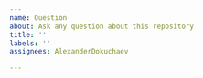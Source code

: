 ```yaml
---
name: Question
about: Ask any question about this repository
title: ''
labels: ''
assignees: AlexanderDokuchaev

---
```


<!--
    Thank you very much for contributing to this project by creating an issue!

    Try to clear and concise describe your quastion.
    Do not forget to specify the context.
-->
